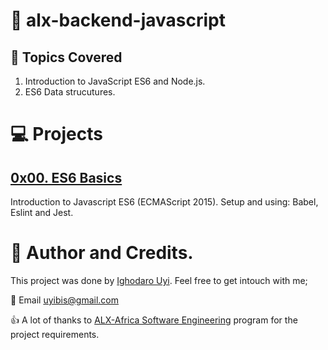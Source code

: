 # :book: alx-backend-javascript
## :page_with_curl: Topics Covered
1. Introduction to JavaScript ES6 and Node.js.
3. ES6 Data strucutures.

# :computer: Projects
## [0x00. ES6 Basics](0x00-ES6_basic)
Introduction to Javascript ES6 (ECMAScript 2015). Setup and using: Babel, Eslint and Jest.




# :man: Author and Credits.
This project was done by [Ighodaro Uyi](https://github.com/uyibis). Feel free to get intouch with me;

:email: Email [uyibis@gmail.com](mailto:uyibis@gmail.com)

:thumbsup: A lot of thanks to [ALX-Africa Software Engineering](https://www.alxafrica.com/) program for the project requirements.
